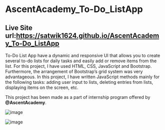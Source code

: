 # AscentAcademy_To-Do_ListApp
## Live Site url:https://satwik1624.github.io/AscentAcademy_To-Do_ListApp

To-Do List App have a dynamic and responsive UI that allows you to create several to-do
lists for daily tasks and easily add or remove items from the list. For this project, I have used HTML, CSS, JavaScript and Bootstrap. Furthermore, the
arrangement of Bootstrap’s grid system was very advantageous.
In this project, I have written JavaScript methods mainly for the following tasks: adding user
input to lists, deleting entries from lists, displaying items on the screen, etc.

This project has been made as a part of internship program offered by <b>@AscentAcademy</b>.

![image](https://user-images.githubusercontent.com/125944906/225089270-24edc186-e5a5-49ba-a988-5f2916b3b476.png)

![image](https://user-images.githubusercontent.com/125944906/225089397-af296d13-90af-49b9-b345-585ea0f63fd7.png)

